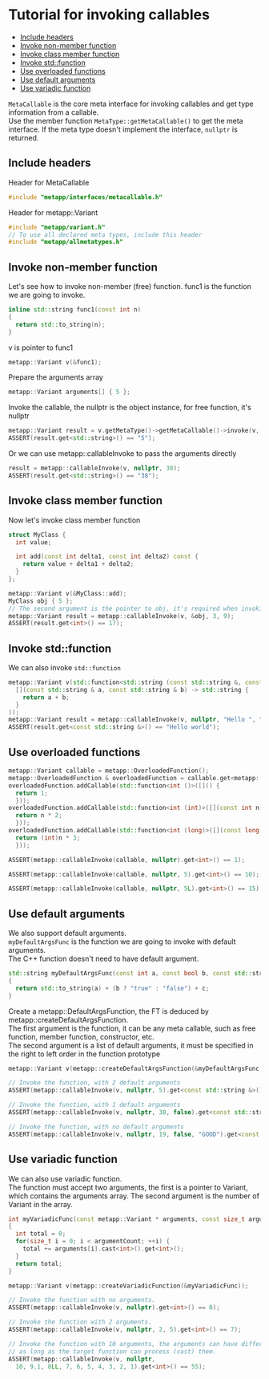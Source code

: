 [//]: # (Auto generated file, don't modify this file.)

# Tutorial for invoking callables
<!--begintoc-->
* [Include headers](#a2_1)
* [Invoke non-member function](#a2_2)
* [Invoke class member function](#a2_3)
* [Invoke std::function](#a2_4)
* [Use overloaded functions](#a2_5)
* [Use default arguments](#a2_6)
* [Use variadic function](#a2_7)
<!--endtoc-->

`MetaCallable` is the core meta interface for invoking callables
and get type information from a callable.  
Use the member function `MetaType::getMetaCallable()` to get the meta interface.
If the meta type doesn't implement the interface, `nullptr` is returned.

<a id="a2_1"></a>
## Include headers
Header for MetaCallable

```c++
#include "metapp/interfaces/metacallable.h"
```

Header for metapp::Variant

```c++
#include "metapp/variant.h"
// To use all declared meta types, include this header
#include "metapp/allmetatypes.h"
```

<a id="a2_2"></a>
## Invoke non-member function

Let's see how to invoke non-member (free) function.
func1 is the function we are going to invoke.

```c++
inline std::string func1(const int n)
{
  return std::to_string(n);
}
```

v is pointer to func1

```c++
metapp::Variant v(&func1);
```

Prepare the arguments array

```c++
metapp::Variant arguments[] { 5 };
```

Invoke the callable, the nullptr is the object instance, for free function, it's nullptr

```c++
metapp::Variant result = v.getMetaType()->getMetaCallable()->invoke(v, nullptr, arguments, 1);
ASSERT(result.get<std::string>() == "5");
```

Or we can use metapp::callableInvoke to pass the arguments directly

```c++
result = metapp::callableInvoke(v, nullptr, 38);
ASSERT(result.get<std::string>() == "38");
```

<a id="a2_3"></a>
## Invoke class member function

Now let's invoke class member function

```c++
struct MyClass {
  int value;

  int add(const int delta1, const int delta2) const {
    return value + delta1 + delta2;
  }
};

metapp::Variant v(&MyClass::add);
MyClass obj { 5 };
// The second argument is the pointer to obj, it's required when invoking member function
metapp::Variant result = metapp::callableInvoke(v, &obj, 3, 9);
ASSERT(result.get<int>() == 17);
```

<a id="a2_4"></a>
## Invoke std::function

We can also invoke `std::function`

```c++
metapp::Variant v(std::function<std::string (const std::string &, const std::string &)>(
  [](const std::string & a, const std::string & b) -> std::string {
    return a + b;
  }
));
metapp::Variant result = metapp::callableInvoke(v, nullptr, "Hello ", "world");
ASSERT(result.get<const std::string &>() == "Hello world");
```

<a id="a2_5"></a>
## Use overloaded functions

```c++
metapp::Variant callable = metapp::OverloadedFunction();
metapp::OverloadedFunction & overloadedFunction = callable.get<metapp::OverloadedFunction &>();
overloadedFunction.addCallable(std::function<int ()>([]() {
  return 1;
  }));
overloadedFunction.addCallable(std::function<int (int)>([](const int n) {
  return n * 2;
  }));
overloadedFunction.addCallable(std::function<int (long)>([](const long n) {
  return (int)n * 3;
  }));

ASSERT(metapp::callableInvoke(callable, nullptr).get<int>() == 1);

ASSERT(metapp::callableInvoke(callable, nullptr, 5).get<int>() == 10);

ASSERT(metapp::callableInvoke(callable, nullptr, 5L).get<int>() == 15);
```

<a id="a2_6"></a>
## Use default arguments

We also support default arguments.  
`myDefaultArgsFunc` is the function we are going to invoke with default arguments.  
The C++ function doesn't need to have default argument.

```c++
std::string myDefaultArgsFunc(const int a, const bool b, const std::string & c)
{
  return std::to_string(a) + (b ? "true" : "false") + c;
}
```

Create a metapp::DefaultArgsFunction<FT>, the FT is deduced by metapp::createDefaultArgsFunction.  
The first argument is the function, it can be any meta callable, such as free function, member function, constructor, etc.  
The second argument is a list of default arguments, it must be specified
in the right to left order in the function prototype

```c++
metapp::Variant v(metapp::createDefaultArgsFunction(&myDefaultArgsFunc, { "hello", true }));
```

```c++
// Invoke the function, with 2 default arguments
ASSERT(metapp::callableInvoke(v, nullptr, 5).get<const std::string &>() == "5truehello");

// Invoke the function, with 1 default arguments
ASSERT(metapp::callableInvoke(v, nullptr, 38, false).get<const std::string &>() == "38falsehello");

// Invoke the function, with no default arguments
ASSERT(metapp::callableInvoke(v, nullptr, 19, false, "GOOD").get<const std::string &>() == "19falseGOOD");
```

<a id="a2_7"></a>
## Use variadic function

We can also use variadic function.  
The function must accept two arguments, the first is a pointer to Variant, which contains
the arguments array. The second argument is the number of Variant in the array.

```c++
int myVariadicFunc(const metapp::Variant * arguments, const size_t argumentCount)
{
  int total = 0;
  for(size_t i = 0; i < argumentCount; ++i) {
    total += arguments[i].cast<int>().get<int>();
  }
  return total;
}
```

```c++
metapp::Variant v(metapp::createVariadicFunction(&myVariadicFunc));

// Invoke the function with no arguments.
ASSERT(metapp::callableInvoke(v, nullptr).get<int>() == 0);

// Invoke the function with 2 arguments.
ASSERT(metapp::callableInvoke(v, nullptr, 2, 5).get<int>() == 7);

// Invoke the function with 10 arguments, the arguments can have different type,
// as long as the target function can process (cast) them.
ASSERT(metapp::callableInvoke(v, nullptr,
  10, 9.1, 8LL, 7, 6, 5, 4, 3, 2, 1).get<int>() == 55);
```